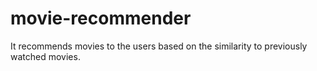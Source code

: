 # movie-recommender
It recommends movies to the users based on the similarity to previously watched movies.
